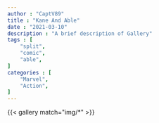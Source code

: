 ```yaml
---
author : "CaptV89"
title : "Kane And Able"
date : "2021-03-10"
description : "A brief description of Gallery"
tags : [
    "split",
    "comic",
    "able",
]
categories : [
    "Marvel",
    "Action",
]
---
```



{{< gallery match="img/*" >}}
